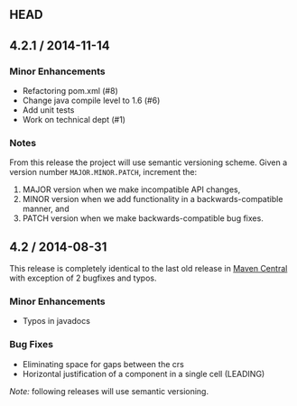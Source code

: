 ## HEAD


## 4.2.1 / 2014-11-14

### Minor Enhancements ###
  * Refactoring pom.xml (#8)
  * Change java compile level to 1.6 (#6)
  * Add unit tests
  * Work on technical dept (#1)

### Notes ###
From this release the project will use semantic versioning scheme. Given a version number `MAJOR.MINOR.PATCH`, increment the:
  1. MAJOR version when we make incompatible API changes,
  2. MINOR version when we add functionality in a backwards-compatible manner, and
  3. PATCH version when we make backwards-compatible bug fixes.


## 4.2 / 2014-08-31

This release is completely identical to the last old release in [Maven Central](http://mvnrepository.com/artifact/tablelayout/TableLayout/20050920) with exception of 2 bugfixes and typos.

### Minor Enhancements ###
  * Typos in javadocs

### Bug Fixes ###
  * Eliminating space for gaps between the crs
  * Horizontal justification of a component in a single cell (LEADING)

*Note:* following releases will use semantic versioning.
